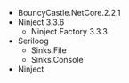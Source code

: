 - BouncyCastle.NetCore.2.2.1
- Ninject 3.3.6
	- Ninject.Factory 3.3.3
- Seriloog
	- Sinks.File
	- Sinks.Console
- Ninject


